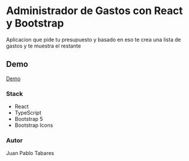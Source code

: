 # Administrador de Gastos con React y Bootstrap
Aplicacion que pide tu presupuesto y basado en eso te crea una lista de gastos y te muestra el restante

## Demo
[Demo](https://jutaga.github.io/PresupuestoReact/)

### Stack
- React 
- TypeScript
- Bootstrap 5 
- Bootstrap Icons

### Autor
Juan Pablo Tabares

